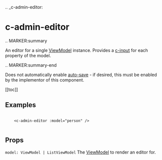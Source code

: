 .. _c-admin-editor:

c-admin-editor
==============

.. MARKER:summary
    
An editor for a single [ViewModel](/stacks/vue/layers/viewmodels.md) instance. Provides a [c-input](/stacks/vue/coalesce-vue-vuetify/components/c-input.md) for each property of the model.

.. MARKER:summary-end

Does not automatically enable [auto-save](/stacks/vue/layers/viewmodels.md) - if desired, this must be enabled by the implementor of this component.

[[toc]]

Examples
--------

``` vue-html

    <c-admin-editor :model="person" />


```

Props
-----

`model: ViewModel | ListViewModel`
    The [ViewModel](/stacks/vue/layers/viewmodels.md) to render an editor for.




